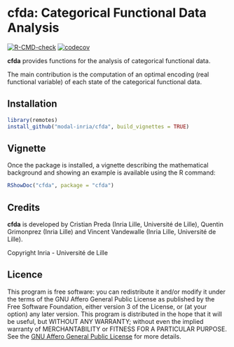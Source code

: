 # cfda: Categorical Functional Data Analysis

[![R-CMD-check](https://github.com/modal-inria/cfda/workflows/R-CMD-check/badge.svg)](https://github.com/modal-inria/cfda/actions) [![codecov](https://codecov.io/gh/modal-inria/cfda/branch/master/graphs/badge.svg)](https://codecov.io/gh/modal-inria/cfda) 

**cfda** provides functions for the analysis of categorical functional data. 

The main contribution is the computation of an optimal encoding (real functional variable) of each state of the categorical functional data.


## Installation

``` r
library(remotes)
install_github("modal-inria/cfda", build_vignettes = TRUE)
```

## Vignette

Once the package is installed, a vignette describing the mathematical background and showing an example is available using the R command:

``` r
RShowDoc("cfda", package = "cfda")
```

## Credits

**cfda** is developed by Cristian Preda (Inria Lille, Université de Lille), Quentin Grimonprez (Inria Lille) and Vincent Vandewalle (Inria Lille, Université de Lille).

Copyright Inria - Université de Lille

## Licence

This program is free software: you can redistribute it and/or modify
it under the terms of the GNU Affero General Public License as
published by the Free Software Foundation, either version 3 of the
License, or (at your option) any later version.
This program is distributed in the hope that it will be useful,
but WITHOUT ANY WARRANTY; without even the implied warranty of
MERCHANTABILITY or FITNESS FOR A PARTICULAR PURPOSE.  See the
[GNU Affero General Public License](https://www.gnu.org/licenses/agpl-3.0.en.html) for more details.
